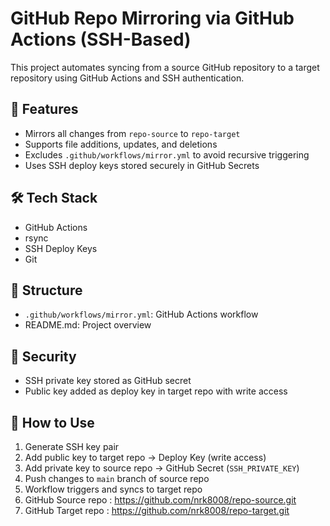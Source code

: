 # GitHub Repo Mirroring via GitHub Actions (SSH-Based)

This project automates syncing from a source GitHub repository to a target repository using GitHub Actions and SSH authentication.

## 🔧 Features
- Mirrors all changes from `repo-source` to `repo-target`
- Supports file additions, updates, and deletions
- Excludes `.github/workflows/mirror.yml` to avoid recursive triggering
- Uses SSH deploy keys stored securely in GitHub Secrets

## 🛠 Tech Stack
- GitHub Actions
- rsync
- SSH Deploy Keys
- Git

## 📂 Structure
- `.github/workflows/mirror.yml`: GitHub Actions workflow
- README.md: Project overview

## 🔐 Security
- SSH private key stored as GitHub secret
- Public key added as deploy key in target repo with write access

## 🚀 How to Use
1. Generate SSH key pair
2. Add public key to target repo → Deploy Key (write access)
3. Add private key to source repo → GitHub Secret (`SSH_PRIVATE_KEY`)
4. Push changes to `main` branch of source repo
5. Workflow triggers and syncs to target repo
6. GitHub Source repo : https://github.com/nrk8008/repo-source.git 
7. GitHub Target repo : https://github.com/nrk8008/repo-target.git 
